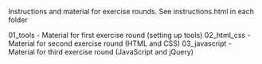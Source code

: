 Instructions and material for exercise rounds. See instructions.html in each folder

01_tools - Material for first exercise round (setting up tools)
02_html_css - Material for second exercise round (HTML and CSS)
03_javascript - Material for third exercise round (JavaScript and jQuery)
